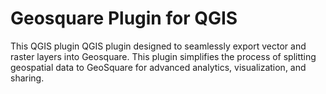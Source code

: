 # Geosquare Plugin for QGIS

This QGIS plugin QGIS plugin designed to seamlessly export vector and raster layers into Geosquare. This plugin simplifies the process of splitting geospatial data to GeoSquare for advanced analytics, visualization, and sharing.